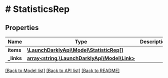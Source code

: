 # # StatisticsRep

## Properties

Name | Type | Description | Notes
------------ | ------------- | ------------- | -------------
**items** | [**\LaunchDarklyApi\Model\StatisticRep[]**](StatisticRep.md) |  | [optional]
**_links** | [**array<string,\LaunchDarklyApi\Model\Link>**](Link.md) |  | [optional]

[[Back to Model list]](../../README.md#models) [[Back to API list]](../../README.md#endpoints) [[Back to README]](../../README.md)
